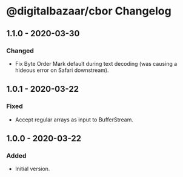 # @digitalbazaar/cbor Changelog

## 1.1.0 - 2020-03-30

### Changed
- Fix Byte Order Mark default during text decoding (was causing a hideous error
  on Safari downstream).

## 1.0.1 - 2020-03-22

### Fixed
- Accept regular arrays as input to BufferStream.

## 1.0.0 - 2020-03-22

### Added
- Initial version.
